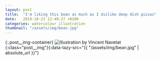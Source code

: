```yaml
---
layout: post
title:  "I'm liking this bean as much as I dislike deep dish pizzas"
date:   2019-10-23 12:49:27 +0100
categories: watercolour illustration
thumbnail: "/assets/img/bean.jpg"
---
```

{:.post__img-container}
  ![illustration by Vincent Navetat](""){:class="post__img"}{:data-lazy-src="{{ "/assets/img/bean.jpg" | absolute_url }}"}
